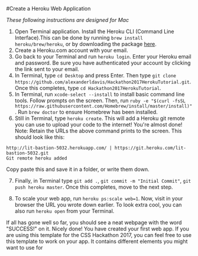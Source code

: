 #Create a Heroku Web Application

*These following instructions are designed for Mac*

1. Open Terminal application. Install the Heroku CLI (Command Line Interface).This can be done by running `brew install heroku/brew/heroku`, or by downloading the package [here](https://cli-assets.heroku.com/heroku-cli/channels/stable/heroku-cli.pkg).
2. Create a Heroku.com account with your email.
3. Go back to your Terminal and run `heroku login`. Enter your Heroku email and password. Be sure you have authenticated your account by clicking the link sent to your email.
4. In Terminal, type `cd Desktop` and press Enter. Then type `git clone https://github.com/alexanderldavis/Hackathon2017HerokuTutorial.git`. Once this completes, type `cd Hackathon2017HerokuTutorial`.
5. In Terminal, run `xcode-select --install` to install basic command line tools. Follow prompts on the screen. Then, run `ruby -e "$(curl -fsSL https://raw.githubusercontent.com/Homebrew/install/master/install)"`. Run `brew doctor` to ensure Homebrew has been installed.
6. Still in Terminal, type `heroku create`. This will add a Heroku git remote you can use to upload your code to the internet! You're almost done!
Note:
Retain the URLs the above command prints to the screen. This should look like this:
```
http://lit-bastion-5032.herokuapp.com/ | https://git.heroku.com/lit-bastion-5032.git
Git remote heroku added
```
Copy paste this and save it in a folder, or write them down.

7. Finally, in Terminal type `git add .`, `git commit -m "Initial Commit"`, `git push heroku master`. Once this completes, move to the next step.

8. To scale your web app, run `heroku ps:scale web=1`. Now, visit in your browser the URL you wrote down earlier. To look extra cool, you can also run `heroku open` from your Terminal.

If all has gone well so far, you should see a neat webpage with the word "SUCCESS!" on it.
Nicely done! You have created your first web app. If you are using this template for the CSS Hackathon 2017, you can feel free to use this template to work on your app. It contains different elements you might want to use for

